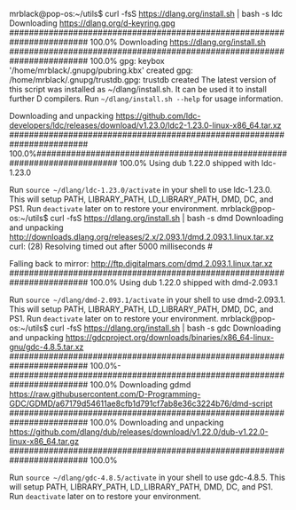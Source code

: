 mrblack@pop-os:~/utils$ curl -fsS https://dlang.org/install.sh | bash -s ldc
Downloading https://dlang.org/d-keyring.gpg
######################################################################## 100.0%
Downloading https://dlang.org/install.sh
######################################################################## 100.0%
gpg: keybox '/home/mrblack/.gnupg/pubring.kbx' created
gpg: /home/mrblack/.gnupg/trustdb.gpg: trustdb created
The latest version of this script was installed as ~/dlang/install.sh.
It can be used it to install further D compilers.
Run `~/dlang/install.sh --help` for usage information.

Downloading and unpacking https://github.com/ldc-developers/ldc/releases/download/v1.23.0/ldc2-1.23.0-linux-x86_64.tar.xz
######################################################################## 100.0%######################################################################### 100.0%
Using dub 1.22.0 shipped with ldc-1.23.0

Run `source ~/dlang/ldc-1.23.0/activate` in your shell to use ldc-1.23.0.
This will setup PATH, LIBRARY_PATH, LD_LIBRARY_PATH, DMD, DC, and PS1.
Run `deactivate` later on to restore your environment.
mrblack@pop-os:~/utils$ curl -fsS https://dlang.org/install.sh | bash -s dmd
Downloading and unpacking http://downloads.dlang.org/releases/2.x/2.093.1/dmd.2.093.1.linux.tar.xz
curl: (28) Resolving timed out after 5000 milliseconds #                      

Falling back to mirror: http://ftp.digitalmars.com/dmd.2.093.1.linux.tar.xz
######################################################################## 100.0%
Using dub 1.22.0 shipped with dmd-2.093.1

Run `source ~/dlang/dmd-2.093.1/activate` in your shell to use dmd-2.093.1.
This will setup PATH, LIBRARY_PATH, LD_LIBRARY_PATH, DMD, DC, and PS1.
Run `deactivate` later on to restore your environment.
mrblack@pop-os:~/utils$ curl -fsS https://dlang.org/install.sh | bash -s gdc
Downloading and unpacking https://gdcproject.org/downloads/binaries/x86_64-linux-gnu/gdc-4.8.5.tar.xz
######################################################################## 100.0%-######################################################################## 100.0%
Downloading gdmd https://raw.githubusercontent.com/D-Programming-GDC/GDMD/a67179d54611ae8cfb1d791cf7ab8e36c3224b76/dmd-script
######################################################################## 100.0%
Downloading and unpacking https://github.com/dlang/dub/releases/download/v1.22.0/dub-v1.22.0-linux-x86_64.tar.gz
######################################################################## 100.0%

Run `source ~/dlang/gdc-4.8.5/activate` in your shell to use gdc-4.8.5.
This will setup PATH, LIBRARY_PATH, LD_LIBRARY_PATH, DMD, DC, and PS1.
Run `deactivate` later on to restore your environment.

